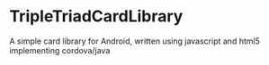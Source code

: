 TripleTriadCardLibrary
======================

A simple card library for Android, written using javascript and html5 implementing cordova/java